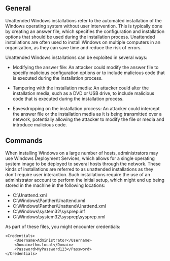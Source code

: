 
## General

Unattended Windows installations refer to the automated installation of the Windows operating system without user intervention. This is typically done by creating an answer file, which specifies the configuration and installation options that should be used during the installation process. Unattended installations are often used to install Windows on multiple computers in an organization, as they can save time and reduce the risk of errors.

Unattended Windows installations can be exploited in several ways:

-   Modifying the answer file: An attacker could modify the answer file to specify malicious configuration options or to include malicious code that is executed during the installation process.
    
-   Tampering with the installation media: An attacker could alter the installation media, such as a DVD or USB drive, to include malicious code that is executed during the installation process.
    
-   Eavesdropping on the installation process: An attacker could intercept the answer file or the installation media as it is being transmitted over a network, potentially allowing the attacker to modify the file or media and introduce malicious code.


## Commands

When installing Windows on a large number of hosts, administrators may use Windows Deployment Services, which allows for a single operating system image to be deployed to several hosts through the network. These kinds of installations are referred to as unattended installations as they don't require user interaction. Such installations require the use of an administrator account to perform the initial setup, which might end up being stored in the machine in the following locations:

-   C:\Unattend.xml
-   C:\Windows\Panther\Unattend.xml
-   C:\Windows\Panther\Unattend\Unattend.xml
-   C:\Windows\system32\sysprep.inf
-   C:\Windows\system32\sysprep\sysprep.xml

As part of these files, you might encounter credentials:

```shell-session
<Credentials>
    <Username>Administrator</Username>
    <Domain>thm.local</Domain>
    <Password>MyPassword123</Password>
</Credentials>
```
